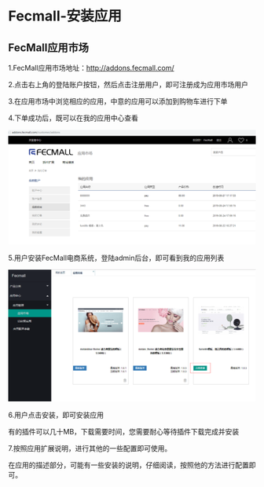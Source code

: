 Fecmall-安装应用
============


FecMall应用市场
-----------

1.FecMall应用市场地址：http://addons.fecmall.com/

2.点击右上角的登陆账户按钮，然后点击注册用户，即可注册成为应用市场用户

3.在应用市场中浏览相应的应用，中意的应用可以添加到购物车进行下单

4.下单成功后，既可以在我的应用中心查看

![](images/t1.png)


5.用户安装FecMall电商系统，登陆admin后台，即可看到我的应用列表

![](images/z14.png)

6.用户点击安装，即可安装应用

有的插件可以几十MB，下载需要时间，您需要耐心等待插件下载完成并安装


7.按照应用扩展说明，进行其他的一些配置即可使用。

在应用的描述部分，可能有一些安装的说明，仔细阅读，按照他的方法进行配置即可。





